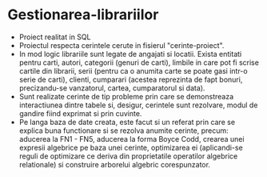 # Gestionarea-librariilor
- Proiect realitat in SQL
- Proiectul respecta cerintele cerute in fisierul "cerinte-proiect".  
- In mod logic librariile sunt legate de angajati si locatii. Exista entitati pentru carti, autori, categorii (genuri de carti), limbile in care pot fi scrise cartile din librarii, serii (pentru ca o anumita carte se poate gasi intr-o serie de carti), clienti, cumparari (acestea reprezinta de fapt bonuri, precizandu-se vanzatorul, cartea, cumparatorul si data).
- Sunt realizate cerinte de tip probleme prin care se demonstreaza interactiunea dintre tabele si, desigur, cerintele sunt rezolvare, modul de gandire fiind exprimat si prin cuvinte.
- Pe langa baza de date creata, este facut si un referat prin care se explica buna functionare si se rezolva anumite cerinte, precum: aducerea la FN1 - FN5, aducerea la forma Boyce Codd, crearea unei expresii algebrice pe baza unei cerinte, optimizarea ei (aplicandi-se reguli de optimizare ce deriva din proprietatile operatilor algebrice relationale) si construire arborelui algebric corespunzator. 
